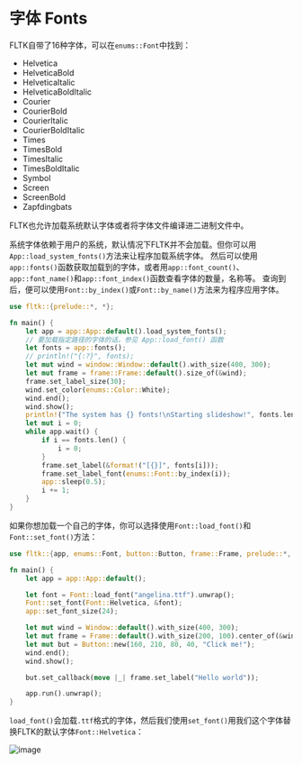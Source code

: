 # 字体 Fonts

FLTK自带了16种字体，可以在`enums::Font`中找到：
- Helvetica
- HelveticaBold
- HelveticaItalic
- HelveticaBoldItalic
- Courier
- CourierBold
- CourierItalic
- CourierBoldItalic
- Times
- TimesBold
- TimesItalic 
- TimesBoldItalic 
- Symbol 
- Screen 
- ScreenBold 
- Zapfdingbats

FLTK也允许加载系统默认字体或者将字体文件编译进二进制文件中。

系统字体依赖于用户的系统，默认情况下FLTK并不会加载。但你可以用`App::load_system_fonts()`方法来让程序加载系统字体。
然后可以使用`app::fonts()`函数获取加载到的字体，或者用`app::font_count()`、`app::font_name()`和`app::font_index()`函数查看字体的数量，名称等。
查询到后，便可以使用`Font::by_index()`或`Font::by_name()`方法来为程序应用字体。

```rust
use fltk::{prelude::*, *};

fn main() {
    let app = app::App::default().load_system_fonts();
    // 要加载指定路径的字体的话，参见 App::load_font() 函数
    let fonts = app::fonts();
    // println!("{:?}", fonts);
    let mut wind = window::Window::default().with_size(400, 300);
    let mut frame = frame::Frame::default().size_of(&wind);
    frame.set_label_size(30);
    wind.set_color(enums::Color::White);
    wind.end();
    wind.show();
    println!("The system has {} fonts!\nStarting slideshow!", fonts.len());
    let mut i = 0;
    while app.wait() {
        if i == fonts.len() {
            i = 0;
        }
        frame.set_label(&format!("[{}]", fonts[i]));
        frame.set_label_font(enums::Font::by_index(i));
        app::sleep(0.5);
        i += 1;
    }
}
```

如果你想加载一个自己的字体，你可以选择使用`Font::load_font()`和`Font::set_font()`方法：
```rust
use fltk::{app, enums::Font, button::Button, frame::Frame, prelude::*, window::Window};

fn main() {
    let app = app::App::default();

    let font = Font::load_font("angelina.ttf").unwrap();
    Font::set_font(Font::Helvetica, &font);
    app::set_font_size(24);

    let mut wind = Window::default().with_size(400, 300);
    let mut frame = Frame::default().with_size(200, 100).center_of(&wind);
    let mut but = Button::new(160, 210, 80, 40, "Click me!");
    wind.end();
    wind.show();

    but.set_callback(move |_| frame.set_label("Hello world"));

    app.run().unwrap();
}
```

`load_font()`会加载`.ttf`格式的字体，然后我们使用`set_font()`用我们这个字体替换FLTK的默认字体`Font::Helvetica`：

![image](https://user-images.githubusercontent.com/37966791/145735197-130f7dd6-a31f-4bc6-a362-90a13493a556.png)